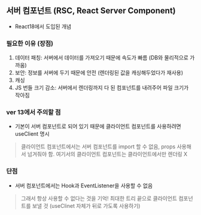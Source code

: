 ## 서버 컴포넌트 (RSC, React Server Component)
- React18에서 도입된 개념

### 필요한 이유 (장점)
1. 데이터 패칭: 서버에서 데이터를 가져오기 때문에 속도가 빠름 (DB와 물리적으로 가까움)
2. 보안: 정보를 서버에 두기 때문에 안전 (렌더링된 값을 캐싱해두었다가 재사용)
3. 캐싱
4. JS 번들 크기 감소: 서버에서 렌더링까지 다 된 컴포넌트를 내려주어 파일 크기가 작아짐

### ver 13에서 주의할 점
- 기본이 서버 컴포넌트로 되어 있기 때문에 클라이언트 컴포넌트를 사용하려면 useClient 명시
> 클라이언트 컴포넌트에서는 서버 컴포넌트를 import 할 수 없음, props 사용해서 넘겨줘야 함.
> 여기서의 클라이언트 컴포넌트는 클라이언트에서만 렌더링 X

### 단점
- 서버 컴포넌트에서는 Hook과 EventListener을 사용할 수 없음
> 그래서 항상 사용할 수 없다는 것을 기억!
> 최대한 트리 끝으로 클라이언트 컴포넌트를 보낼 것 (useClinet 자체가 뒤로 가도록 사용하기)